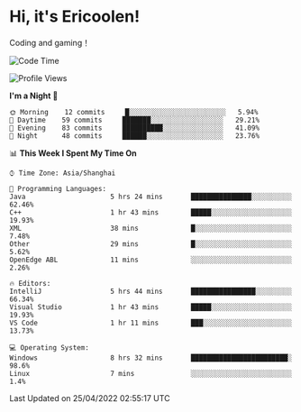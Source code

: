 # Hi, it's Ericoolen!
Coding and gaming！

<!--START_SECTION:waka-->
![Code Time](http://img.shields.io/badge/Code%20Time-219%20hrs%2036%20mins-blue)

![Profile Views](http://img.shields.io/badge/Profile%20Views-2-blue)

**I'm a Night 🦉** 

```text
🌞 Morning    12 commits     █░░░░░░░░░░░░░░░░░░░░░░░░   5.94% 
🌆 Daytime    59 commits     ███████░░░░░░░░░░░░░░░░░░   29.21% 
🌃 Evening    83 commits     ██████████░░░░░░░░░░░░░░░   41.09% 
🌙 Night      48 commits     ██████░░░░░░░░░░░░░░░░░░░   23.76%

```


📊 **This Week I Spent My Time On** 

```text
⌚︎ Time Zone: Asia/Shanghai

💬 Programming Languages: 
Java                     5 hrs 24 mins       ███████████████░░░░░░░░░░   62.46% 
C++                      1 hr 43 mins        █████░░░░░░░░░░░░░░░░░░░░   19.93% 
XML                      38 mins             █░░░░░░░░░░░░░░░░░░░░░░░░   7.48% 
Other                    29 mins             █░░░░░░░░░░░░░░░░░░░░░░░░   5.62% 
OpenEdge ABL             11 mins             ░░░░░░░░░░░░░░░░░░░░░░░░░   2.26%

🔥 Editors: 
IntelliJ                 5 hrs 44 mins       ████████████████░░░░░░░░░   66.34% 
Visual Studio            1 hr 43 mins        █████░░░░░░░░░░░░░░░░░░░░   19.93% 
VS Code                  1 hr 11 mins        ███░░░░░░░░░░░░░░░░░░░░░░   13.73%

💻 Operating System: 
Windows                  8 hrs 32 mins       ████████████████████████░   98.6% 
Linux                    7 mins              ░░░░░░░░░░░░░░░░░░░░░░░░░   1.4%

```


 Last Updated on 25/04/2022 02:55:17 UTC
<!--END_SECTION:waka-->


